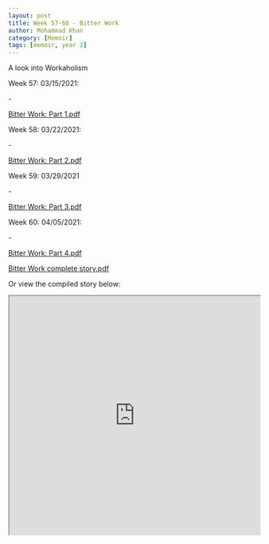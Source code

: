 ```yaml
---
layout: post
title: Week 57-60 - Bitter Work
author: Mohammad Khan
category: [Memoir]
tags: [memoir, year 2]
---
```

A look into Workaholism

<p>Week 57: 03/15/2021:</p>
- <p><a href="https://drive.google.com/file/d/1PZFtSaULZkI6V5yYf5XHw93_PZoGeZBp/view?usp=sharing">
Bitter Work: Part 1.pdf</a></p>

<p>Week 58: 03/22/2021:</p>
- <p><a href="https://drive.google.com/file/d/17_IGQQwvjoKR7TOO1nXruymmmLhyxdGd/view?usp=sharing">
Bitter Work: Part 2.pdf</a></p>

<p>Week 59: 03/29/2021</p>
- <p><a href="https://drive.google.com/file/d/1ICWzd2wNCO9Dc-qaaD7WdgoJAFEQ5JaX/view?usp=sharing">
Bitter Work: Part 3.pdf</a></p>

<p>Week 60: 04/05/2021:</p>
- <p><a href="https://drive.google.com/file/d/1gpOyi8hU573014Abo-5FXicRzT5V8sKj/view?usp=sharing">
Bitter Work: Part 4.pdf</a></p>

<p><a href="https://drive.google.com/file/d/1BVOCaNDJIsEXDHwhSXVKZ2DZ0lyUd9hF/view?usp=sharing">
Bitter Work complete story.pdf</a></p>

Or view the compiled story below: 
<!-- <embed src="https://drive.google.com/file/d/1INkRoI_oPlyxbBqTNUnG0mh4QYkuY025/view?usp=sharing#toolbar=0" width="800px" height="2100px" /> -->
<iframe src="https://drive.google.com/file/d/1INkRoI_oPlyxbBqTNUnG0mh4QYkuY025/preview" width="100%" height="480" allow="autoplay"></iframe>